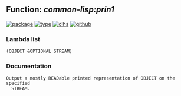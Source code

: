 ## Function: ***common-lisp:prin1***
[![package](https://img.shields.io/badge/Package-COMMON--LISP-5f9ea0.svg?style=social&colorA=999999)](../) [![type](https://img.shields.io/badge/Type-Function-5f9ea0.svg?style=social&colorA=999999)](../#function) [![clhs](https://img.shields.io/badge/CLHS-PRIN1-5f9ea0.svg?style=social&colorA=999999)](http://www.lispworks.com/documentation/HyperSpec/Body/f_wr_pr.htm) [![github](https://img.shields.io/badge/GitHub-View_the_source-5f9ea0.svg?style=social&colorA=999999&logo=github)](https://github.com/sbcl/sbcl/blob/master/src/code/print.lisp/) 
### Lambda list
```
(OBJECT &OPTIONAL STREAM)
```
### Documentation
```
Output a mostly READable printed representation of OBJECT on the specified
  STREAM.
```
